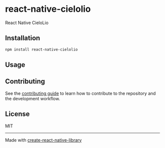 # react-native-cielolio

React Native CieloLio

## Installation

```sh
npm install react-native-cielolio
```

## Usage


## Contributing

See the [contributing guide](CONTRIBUTING.md) to learn how to contribute to the repository and the development workflow.

## License

MIT

---

Made with [create-react-native-library](https://github.com/callstack/react-native-builder-bob)
